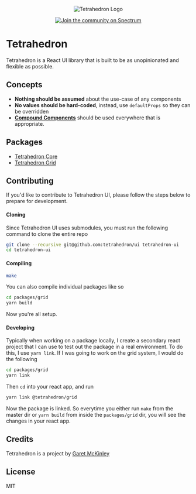 <p align="center">
  <img src='https://i.imgur.com/5fgTysV.jpg' alt='Tetrahedron Logo'/>
</p>

<p align="center">
  <a href="https://spectrum.chat/tetrahedron">
    <img src="https://withspectrum.github.io/badge/badge.svg" alt="Join the community on Spectrum">
  </a>
</p>

# Tetrahedron

Tetrahedron is a React UI library that is built to be as unopinionated and flexible as possible.

## Concepts

- **Nothing should be assumed** about the use-case of any components
- **No values should be hard-coded**, instead, use `defaultProps` so they can be overridden
- [**Compound Components**](https://github.com/manjula91/react-advanced-patterns/tree/master/compound-components#compound-components) should be used everywhere that is appropriate.

## Packages

- [Tetrahedron Core](https://github.com/tetrahedron/core)
- [Tetrahedron Grid](https://github.com/tetrahedron/grid)

## Contributing

If you'd like to contribute to Tetrahedron UI, please follow the steps below to prepare for development.

#### Cloning

Since Tetrahedron UI uses submodules, you must run the following command to clone the entire repo

```bash
git clone --recursive git@github.com:tetrahedron/ui tetrahedron-ui
cd tetrahedron-ui
```

#### Compiling

```bash
make
```

You can also compile individual packages like so

```bash
cd packages/grid
yarn build
```

Now you're all setup.

#### Developing

Typically when working on a package locally, I create a secondary react project that I can use to test out the package in a real environment. To do this, I use `yarn link`. If I was going to work on the grid system, I would do the following

```bash
cd packages/grid
yarn link
```

Then `cd` into your react app, and run

```bash
yarn link @tetrahedron/grid
```

Now the package is linked. So everytime you either run `make` from the master dir or `yarn build` from inside the `packages/grid` dir, you will see the changes in your react app.

## Credits

Tetrahedron is a project by [Garet McKinley](https://github.com/garetmckinley)

## License

MIT

